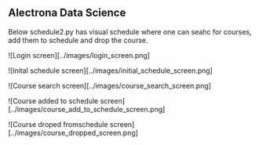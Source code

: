 ## Alectrona Data Science

Below schedule2.py has visual schedule where one can seahc for courses, add them to schedule and drop the course.

![Login screen][../images/login_screen.png]

![Inital schedule screen][../images/initial_schedule_screen.png]

![Course search screen][../images/course_search_screen.png]

![Course added to schedule screen][../images/course_add_to_schedule_screen.png]

![Course droped fromschedule screen][../images/course_dropped_screen.png]
